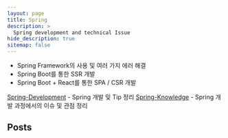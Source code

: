 ```yaml
---
layout: page
title: Spring
description: >
  Spring development and technical Issue
hide_description: true
sitemap: false
---
```


- Spring Framework의 사용 및 여러 가지 에러 해결
- Spring Boot를 통한 SSR 개발
- Spring Boot + React를 통한 SPA / CSR 개발

[Spring-Development] - Spring 개발 및 Tip 정리
[Spring-Knowledge] - Spring 개발 과정에서의 이슈 및 관점 정리

## Posts

[Spring-Development]: ./spring/springDevelopment.md
[Spring-Knowledge]: ./spring/springKnowledge.md
